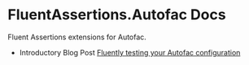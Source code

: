 # FluentAssertions.Autofac Docs
 
 Fluent Assertions extensions for Autofac.
 
 - Introductory Blog Post [Fluently testing your Autofac configuration](http://awesome-incremented.blogspot.de/2016/01/fluently-testing-your-autofac.html)
